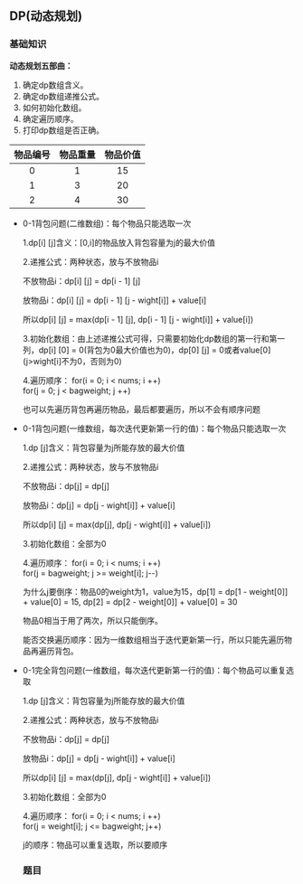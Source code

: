 ## DP(动态规划)

### **基础知识**

**动态规划五部曲：**

  1. 确定dp数组含义。
  2. 确定dp数组递推公式。
  3. 如何初始化数组。
  4. 确定遍历顺序。
  5. 打印dp数组是否正确。

| 物品编号 | 物品重量 | 物品价值 |
| :------: | :------: | :------: |
|    0     |    1     |    15    |
|    1     |    3     |    20    |
|    2     |    4     |    30    |

* 0-1背包问题(二维数组)：每个物品只能选取一次

  1.dp[i] [j]含义：[0,i]的物品放入背包容量为j的最大价值

  2.递推公式：两种状态，放与不放物品i

 	不放物品i：dp[i] [j] = dp[i - 1] [j]

 	放物品i：dp[i] [j] = dp[i - 1] [j - wight[i]] + value[i]

 	所以dp[i] [j] = max(dp[i - 1] [j], dp[i - 1] [j - wight[i]] + value[i])

  3.初始化数组：由上述递推公式可得，只需要初始化dp数组的第一行和第一列，dp[i] [0] = 0(背包为0最大价值也为0)，dp[0] [j] = 0或者value[0] (j>wight[i]不为0，否则为0)

  4.遍历顺序：
  for(i = 0; i < nums; i ++)<br>
   for(j = 0; j < bagweight; j ++)

  也可以先遍历背包再遍历物品，最后都要遍历，所以不会有顺序问题

* 0-1背包问题(一维数组，每次迭代更新第一行的值)：每个物品只能选取一次

  1.dp [j]含义：背包容量为j所能存放的最大价值

  2.递推公式：两种状态，放与不放物品i

  不放物品i：dp[j] = dp[j]

  放物品i：dp[j] = dp[j - wight[i]] + value[i]

  所以dp[i] [j] = max(dp[j], dp[j - wight[i]] + value[i])

  3.初始化数组：全部为0

  4.遍历顺序： 
  for(i = 0; i < nums; i ++)<br>
    for(j = bagweight; j >= weight[i]; j--)

  为什么j要倒序：物品0的weight为1，value为15，dp[1] = dp[1 - weight[0]] + value[0] = 15,  dp[2] = dp[2 - weight[0]] + value[0] = 30

  物品0相当于用了两次，所以只能倒序。

  能否交换遍历顺序：因为一维数组相当于迭代更新第一行，所以只能先遍历物品再遍历背包。

* 0-1完全背包问题(一维数组，每次迭代更新第一行的值)：每个物品可以重复选取

  1.dp [j]含义：背包容量为j所能存放的最大价值

  2.递推公式：两种状态，放与不放物品i

  不放物品i：dp[j] = dp[j]

  放物品i：dp[j] = dp[j - wight[i]] + value[i]

  所以dp[i] [j] = max(dp[j], dp[j - wight[i]] + value[i])

  3.初始化数组：全部为0

  4.遍历顺序：
   for(i = 0; i < nums; i ++)<br>
    for(j = weight[i]; j <= bagweight; j++)

  j的顺序：物品可以重复选取，所以要顺序
  
  ### **题目**

  
